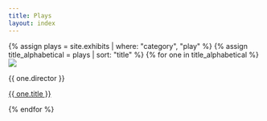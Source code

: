```yaml
---
title: Plays
layout: index
---
```


<div class="three_gallery">
    {% assign plays = site.exhibits | where: "category", "play" %}
    {% assign title_alphabetical = plays | sort: "title" %}
    {% for one in title_alphabetical %}
  <div class = "three_grid_cell">
    <a href = "{{ one.url | relative_url }}"><img src="{{ one.image-url }}" class="three_gallery_img"></a>
    <div class="three_grid_cell_word">
      <p class = "director1">{{ one.director }}</p>
      <p class = "caption"><a href ="{{ one.url | relative_url }}">{{ one.title }}</a></p>
    </div>
  </div>
  {% endfor %}
  
</div>
